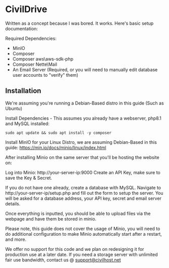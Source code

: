 # CivilDrive

Written as a concept because I was bored. It works. Here's basic setup documentation:


Required Dependencies:

- MinIO
- Composer
- Composer aws\aws-sdk-php
- Composer Nette\Mail
- An Email Server (Required, or you will need to manually edit database user accounts to "verify" them)

## Installation

We're assuming you're running a Debian-Based distro in this guide (Such as Ubuntu) 

Install Dependencies - This assumes you already have a webserver, php8.1 and MySQL installed:

`sudo apt update && sudo apt install -y composer`


Install MinIO for your Linux Distro, we are assuming Debian-Based in this guide: https://min.io/docs/minio/linux/index.html

After installing Minio on the same server that you'll be hosting the website on:

Log into Minio: http://your-server-ip:9000
Create an API Key, make sure to save the Key & Secret.

If you do not have one already, create a database with MySQL. 
Navigate to http://your-server-ip/setup.php and fill out the form to setup the server. You will be asked for a database address, your API key, secret and email server details.

Once everything is inputted, you should be able to upload files via the webpage and have them be stored in minio. 

Please note, this guide does not cover the usage of Minio, you will need to do additional configuration to make Minio automatically start after a restart, and more. 

We offer no support for this code and we plan on redesigning it for production use at a later date. If you need a storage server with unlimited fair use bandwidth, contact us @ support@civilhost.net
